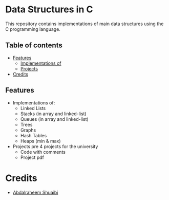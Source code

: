 # Data Structures in C

This repository contains implementations of main data structures using the C programming language.

## Table of contents
- [Features](#Features)
    - [Implementations of](#Implementations-of)
    - [Projects](#Projects)
- [Credits](#Credits)

## Features
- Implementations of:
  - Linked Lists
  - Stacks (in array and linked-list)
  - Queues (in array and linked-list)
  - Trees
  - Graphs
  - Hash Tables
  - Heaps (min & max)
- Projects
  pre 4 projects for the university
  - Code with comments
  - Project pdf

# Credits
- [Abdalraheem Shuaibi](https://github.com/AbdSh17)
